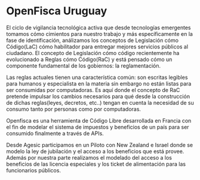 # OpenFisca Uruguay

El ciclo de vigilancia tecnológica activa que desde tecnologías emergentes tomamos cómo cimientos para nuestro trabajo y más específicamente en la fase de identificación, análizamos los conceptos de Legislación cómo Código(LaC) cómo habilitador para entregar mejores servicios públicos al ciudadano. El concepto de Legislación cómo código recientemente ha evolucionado a Reglas cómo Código(RaC) y está pensado cómo un componente fundamental de los gobiernos: la reglamentación.

Las reglas actuales tienen una característica común: son escritas legibles para humanos y especialista en la materia sin embargo no están listas para ser consumidas por computadoras. Es aquí donde el concepto de RaC pretende impulsar los cambios necesarios para qué desde la construcción de dichas reglas(leyes, decretos, etc..) tengan en cuenta la necesidad de su consumo tanto por personas como por computadoras.

Openfisca es una herramienta de Código Libre desarrollada en Francia con el fin de modelar el sistema de impuestos y beneficios de un país para ser consumido finalmente a través de APIs.

Desde Agesic participamos en un Piloto con New Zealand e Israel donde se modelo la ley de jubilación y el acceso a los beneficios que está provee. Además por nuestra parte realizamos el modelado del acceso a los beneficios de las licencia especiales y los ticket de alimentación para las funcionarios públicos.